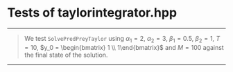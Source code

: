# Tests of taylorintegrator.hpp

***
> We test `SolvePredPreyTaylor` using $\alpha_1 = 2$, $\alpha_2 = 3$, $\beta_1 = 0.5$, $\beta_2 = 1$, $T = 10$, $y_0 = \begin{bmatrix} 1 \\ 1\end{bmatrix}$ and $M = 100$ against the final state of the solution.
***
